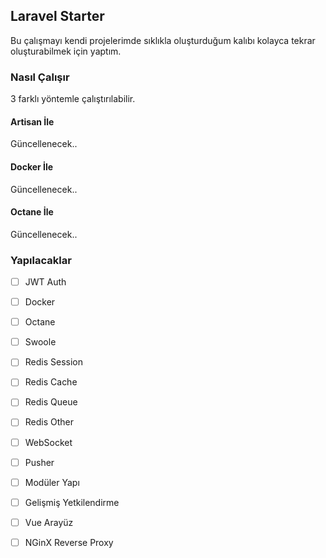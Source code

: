 ## Laravel Starter

Bu çalışmayı kendi projelerimde sıklıkla oluşturduğum kalıbı kolayca tekrar oluşturabilmek için yaptım.

### Nasıl Çalışır
3 farklı yöntemle çalıştırılabilir.

#### Artisan İle
Güncellenecek..

#### Docker İle
Güncellenecek..

#### Octane İle
Güncellenecek..

### Yapılacaklar

- [ ] JWT Auth
- [ ] Docker
- [ ] Octane
- [ ] Swoole
- [ ] Redis Session
- [ ] Redis Cache
- [ ] Redis Queue
- [ ] Redis Other
- [ ] WebSocket
- [ ] Pusher
- [ ] Modüler Yapı
- [ ] Gelişmiş Yetkilendirme
- [ ] Vue Arayüz
- [ ] NGinX Reverse Proxy

